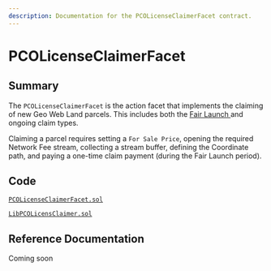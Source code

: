 ```yaml
---
description: Documentation for the PCOLicenseClaimerFacet contract.
---
```


# PCOLicenseClaimerFacet

## Summary

The `PCOLicenseClaimerFacet` is the action facet that implements the claiming of new Geo Web Land parcels. This includes both the [Fair Launch ](../../../concepts/fair-launch.md)and ongoing claim types.

Claiming a parcel requires setting a `For Sale Price`, opening the required Network Fee stream, collecting a stream buffer, defining the Coordinate path, and paying a one-time claim payment (during the Fair Launch period).&#x20;

## Code

[`PCOLicenseClaimerFacet.sol`](https://github.com/Geo-Web-Project/core-contracts/blob/main/contracts/registry/facets/PCOLicenseClaimerFacet.sol)&#x20;

[`LibPCOLicensClaimer.sol`](https://github.com/Geo-Web-Project/core-contracts/blob/main/contracts/registry/libraries/LibPCOLicenseClaimer.sol)&#x20;

## Reference Documentation

Coming soon
